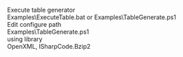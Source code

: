 Execute table generator
<br/>
 Examples\ExecuteTable.bat or Examples\TableGenerate.ps1
<br/>
Edit configure path
<br/>
 Examples\TableGenerate.ps1
<br/>
using library
<br/>
OpenXML, ISharpCode.Bzip2
